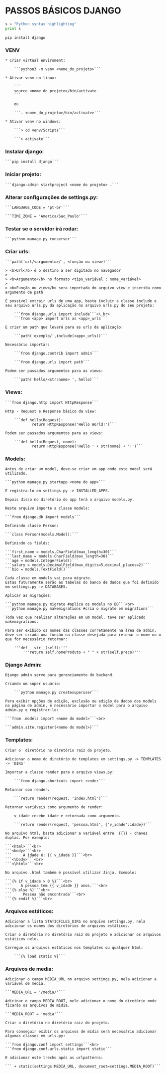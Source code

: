PASSOS BÁSICOS DJANGO
==================================================

```python
s = "Python syntax highlighting"
print s
```


```shell
pip install django
```

### VENV

    * Criar virtual enviroment:
    
        ```python3 -m venv <nome_do_projeto>```
    
    * Ativar venv no linux:
    
        ```
        source <nome_do_projeto>/bin/activate
        ```
        
        ou
        
        ```. <nome_do_projeto>/bin/activate>```
    
    * Ativar venv no windows:
    
        ```> cd venv/Scripts```
        
        ```> activate```
        
### Instalar django:

    ```pip install django```

### Iniciar projeto:

    ```django-admin startproject <nome do projeto> .```

### Alterar configurações de settings.py:

    ```LANGUAGE_CODE = 'pt-br'```
    
    ```TIME_ZONE = 'America/Sao_Paulo'```

### Testar se o servidor irá rodar:

    ```python manage.py runserver```

### Criar urls:
    
    ```path('url/<argumento>/', <função ou view>)```
    
    > <b>Url</b> é o destino a ser digitado no navegador
    >
    > <b>Argumento</b> no formato <tipo_variável : nome_variável>
    >
    > <b>Função ou view</b> sera importada do arquivo view e inserida como argumento de path

    É possível extrair urls de uma app, basta incluir a classe include e seu arquivo urls.py da aplicação no arquivo urls.py do seu projeto:
    
        ```from django.urls import include```<\ br>
        ```from <app> import urls as <app>_urls```
        
    E criar um path que levará para as urls da aplicação:
    
        ```path('exemplo/',include(<app>_urls))```

    Necessário importar:
    
        ```from django.contrib import admin```
    
        ```from django.urls import path```

    Podem ser passados argumentos para as views:

    	```path('hello/<str:nome> ', hello)```
    
### Views:
    
    ```from django.http import HttpResponse```
    
    Http - Request e Response básico da view:
        
        ```def hello(Request):
                return HttpResponse('Hello World!')```

    Podem ser passados argumentos para as views:

    	```def hello(Request, nome):
                return HttpResponse('Hello ' + str(nome) + '!')```
            
### Models:

    Antes de criar um model, deve-se criar um app onde este model será utilizado.
    
    ```python manage.py startapp <nome do app>```
    
    E registra-lo em settings.py -> INSTALLED_APPS. 
    
    Depois disso no diretório do app terá o arquivo models.py.
    
    Neste arquivo importe a classe models:
    
    ```from django.db import models```
    
    Definindo classe Person:
    
    ```class Person(models.Model):```
    
    Definindo os fields:
    
    ```first_name = models.CharField(max_length=30)```
    ```last_name = models.CharField(max_length=30)```
    ```age = models.IntegerField()```
    ```salary = models.DecimalField(max_digits=5,decimal_places=2)```
    ```bio = models.TextField()```
    
    Cada classe em models vai para migrate.
    Estas futuramente serão as tabelas do banco de dados que foi definido em settings.py -> DATABASES.
    
    Aplicar as migrações:
    
    ```python manage.py migrate #aplica os models no BD```<br>
    ```python manage.py makemigrations #cria o migrate em migrations```
    
    Toda vez que realizar alterações em um model, teve ser aplicado makemigrations.

    Para ser exibido os nomes das classes corretamente na área de admin, deve ser criada uma função na classe desejada para retonar o nome ou o que for necessário retornar:

    	'''def __str__(self):'''
        	'''return self.nomeProduto + " " + str(self.preco)'''
    
    
### Django Admin:
    
    Django admin serve para gerenciamento do backend.
    
    Criando um super usuário:
        
        ```python manage.py createsuperuser```
        
    Para exibir opções de adição, exclusão ou edição de dados dos models na página de admin, é necessário importar o model para o arquivo admin.py e registrar-lo:
    
    ```from .models import <nome do model>```<br>
    
    ```admin.site.register(<nome do model>)```

### Templates:
    
    Criar o  diretório no diretório raiz do projeto.
    
    Adicionar o nome do diretório de templates em settings.py -> TEMPLATES -> 'DIRS'
    
    Importar a classe render para o arquivo views.py:
    
        ```from django.shortcuts import render```
        
    Retornar com render:
    
        ```return render(request, 'index.html')```
        
    Retornar variáveis como argumento de render:
    
        v_idade recebe idade e retornada como argumento.
    
        ```return render(request, 'pessoa.html', {'v_idade':idade})```
    
    No arquivo html, basta adicionar a variável entre  {{}} - chaves duplas. Por exemplo:
    
    ```<html>```<br>
    ```<body>```<br>
    ```     A idade é: {{ v_idade }}```<br> 
    ```<\body>```<br>
    ```<\html>```<br>
    
    No arquivo .html também é possível utilizar Jinja. Exemplo:
    
    ```{% if v_idade > 0 %}```<br> 
    ```    A pessoa tem {{ v_idade }} anos.```<br> 
    ```{% else %}```<br> 
    ```     Pessoa não encontrada```<br> 
    ```{% endif %}```<br> 
    
### Arquivos estáticos:
    
    Adicionar a lista STATICFILES_DIRS no arquivo settings.py, nela adicionar os nomes dos diretórios de arquivos estáticos.
    
    Criar o diretório no diretório raiz do projeto e adicionar os arquivos estáticos nele.
    
    Carregue os arquivos estáticos nos templates ou qualquer html:
        
        ```{% load static %}```
        
### Arquivos de media:

    Adicionar o campo MEDIA_URL no arquivo settings.py, nela adicionar a variável de media.
    
    ```MEDIA_URL = '/media/'```
    
    Adicinar o campo MEDIA_ROOT, nele adicionar o nome do diretório onde ficarão os arquivos de mídia.
    
    ```MEDIA_ROOT = 'media'```
    
    Criar o diretório no diretório raiz do projeto.
    
    Para conseguir exibir os arquivos de mídia será necessário adicionar algumas classes em urls.py:
    
    ```from django.conf import settings```<br>
    ```from django.conf.urls.static import static```
    
    E adicionar este trecho após as urlpatterns:
    
    ``` + static(settings.MEDIA_URL, document_root=settings.MEDIA_ROOT)```
    

